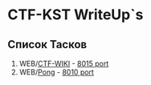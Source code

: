 # CTF-KST WriteUp`s
## Список Тасков 

1. WEB/[CTF-WIKI](WEB/CTF-WIKI.MD) - [8015 port](http://dmitriyiks.ru:8015/)
2. WEB/[Pong](WEB/Pong.MD) - [8010 port](http://dmitriyiks.ru:8010/)


